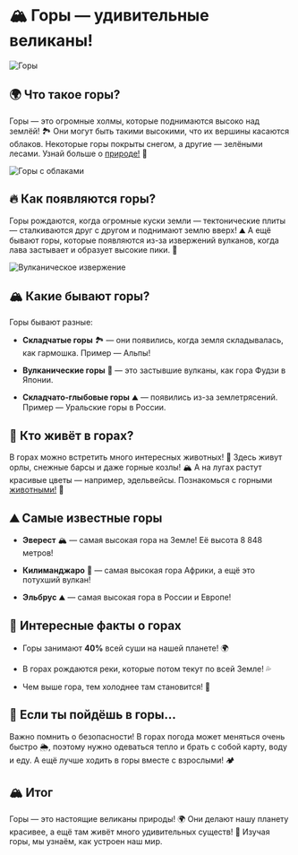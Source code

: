 ﻿
# 🏔️ Горы — удивительные великаны!

![Горы](https://klike.net/uploads/posts/2019-06/medium/1559370665_2.jpg)

## 🌍 Что такое горы?

Горы — это огромные холмы, которые поднимаются высоко над землёй! 🏞️ Они могут быть такими высокими, что их вершины касаются облаков. Некоторые горы покрыты снегом, а другие — зелёными лесами. Узнай больше о [природе!](https://ru.wikipedia.org/wiki/%D0%9F%D1%80%D0%B8%D1%80%D0%BE%D0%B4%D0%B0) 🌱

![Горы с облаками](https://klike.net/uploads/posts/2019-06/medium/1559370704_10.jpg)

## 🔥 Как появляются горы?

Горы рождаются, когда огромные куски земли — тектонические плиты — сталкиваются друг с другом и поднимают землю вверх! ⛰️ А ещё бывают горы, которые появляются из-за извержений вулканов, когда лава застывает и образует высокие пики. 🌋

![Вулканическое извержение](https://avatars.mds.yandex.net/i?id=2ba82d44e35dc1f484ba3eacfbab1f6f_l-5233020-images-thumbs&n=13)

## 🏔️ Какие бывают горы?

Горы бывают разные:

-   **Складчатые горы** 🏞️ — они появились, когда земля складывалась, как гармошка. Пример — Альпы!
    
-   **Вулканические горы** 🌋 — это застывшие вулканы, как гора Фудзи в Японии.
    
-   **Складчато-глыбовые горы** ⛰️ — появились из-за землетрясений. Пример — Уральские горы в России.
    


## 🐻 Кто живёт в горах?

В горах можно встретить много интересных животных! 🦅 Здесь живут орлы, снежные барсы и даже горные козлы! 🏔️ А на лугах растут красивые цветы — например, эдельвейсы. Познакомься с горными [животными!](https://ru.wikipedia.org/wiki/%D0%93%D0%BE%D1%80%D0%BD%D1%8B%D0%B5_%D0%B6%D0%B8%D0%B2%D0%BE%D1%82%D0%BD%D1%8B%D0%B5) 🐾


## ⛰️ Самые известные горы

-   **Эверест** 🏔️ — самая высокая гора на Земле! Её высота 8 848 метров!
    
-   **Килиманджаро** 🌋 — самая высокая гора Африки, а ещё это потухший вулкан!
    
-   **Эльбрус** ⛰️ — самая высокая гора в России и Европе!
    


## 🤯 Интересные факты о горах

-   Горы занимают **40%** всей суши на нашей планете! 🌍
    
-   В горах рождаются реки, которые потом текут по всей Земле! 💦
    
-   Чем выше гора, тем холоднее там становится! 🥶
    

## 🎒 Если ты пойдёшь в горы…

Важно помнить о безопасности! В горах погода может меняться очень быстро 🌦️, поэтому нужно одеваться тепло и брать с собой карту, воду и еду. А ещё лучше ходить в горы вместе с взрослыми! 🏕️


## 🏔️ Итог

Горы — это настоящие великаны природы! 🌍 Они делают нашу планету красивее, а ещё там живёт много удивительных существ! 🐻 Изучая горы, мы узнаём, как устроен наш мир.

